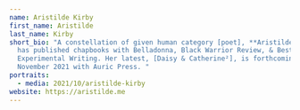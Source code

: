 ```yaml
---
name: Aristilde Kirby
first_name: Aristilde
last_name: Kirby
short_bio: "A constellation of given human category [poet], **Aristilde Kirby**
  has published chapbooks with Belladonna, Black Warrior Review, & Best American
  Experimental Writing. Her latest, [Daisy & Catherine²], is forthcoming
  November 2021 with Auric Press. "
portraits:
  - media: 2021/10/aristilde-kirby
website: https://aristilde.me
---
```


